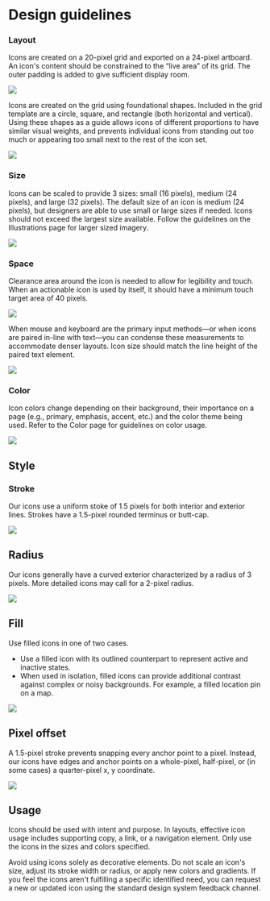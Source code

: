 # Design guidelines

### Layout

Icons are created on a 20-pixel grid and exported on a 24-pixel artboard. An icon's content should be constrained to the “live area” of its grid. The outer padding is added to give sufficient display room.

![](/images/content/iconsDesign/icons_grid_new.png)

Icons are created on the grid using foundational shapes. Included in the grid template are a circle, square, and rectangle (both horizontal and vertical). Using these shapes as a guide allows icons of different proportions to have similar visual weights, and prevents individual icons from standing out too much or appearing too small next to the rest of the icon set.

![](/images/content/iconsDesign/icons_shapes.png)

### Size
Icons can be scaled to provide 3 sizes: small (16 pixels), medium (24 pixels), and large (32 pixels). The default size of an icon is medium (24 pixels), but designers are able to use small or large sizes if needed. Icons should not exceed the largest size available.  Follow the guidelines on the Illustrations page for larger sized imagery.

![](/images/content/iconsDesign/icons_sizes.png)

### Space

Clearance area around the icon is needed to allow for legibility and touch. When an actionable icon is used by itself, it should have a minimum touch target area of 40 pixels.

![](/images/content/iconsDesign/icons_clearance.png)

When mouse and keyboard are the primary input methods—or when icons are paired in-line with text—you can condense these measurements to accommodate denser layouts. Icon size should match the line height of the paired text element.

![](/images/content/iconsDesign/icons_pairing.png)

### Color

Icon colors change depending on their background, their importance on a page (e.g., primary, emphasis, accent, etc.) and the color theme being used. Refer to the Color page for guidelines on color usage.

![](/images/content/iconsDesign/icons_color.png)


## Style

### Stroke

Our icons use a uniform stoke of 1.5 pixels for both interior and exterior lines.  Strokes have a 1.5-pixel rounded terminus or butt-cap.

![](/images/content/iconsDesign/Icons_Stroke.jpg)

## Radius

Our icons generally have a curved exterior characterized by a radius of 3 pixels. More detailed icons may call for a 2-pixel radius.

![](/images/content/iconsDesign/Icons_corners.jpg)

## Fill

Use filled icons in one of two cases.

* Use a filled icon with its outlined counterpart to represent active and inactive states.
* When used in isolation, filled icons can provide additional contrast against complex or noisy backgrounds. For example, a filled location pin on a map.

![](/images/content/iconsDesign/Icons_FilledUnfilled.jpg)

## Pixel offset
A 1.5-pixel stroke prevents snapping every anchor point to a pixel. Instead, our icons have edges and anchor points on a whole-pixel, half-pixel, or (in some cases) a quarter-pixel x, y coordinate.

![](/images/content/iconsDesign/icons_pixelalignment.png)

## Usage

Icons should be used with intent and purpose. In layouts, effective icon usage includes supporting copy, a link, or a navigation element. Only use the icons in the sizes and colors specified.

Avoid using icons solely as decorative elements. Do not scale an icon's size, adjust its stroke width or radius, or apply new colors and gradients. If you feel the icons aren't fulfilling a specific identified need, you can request a new or updated icon using the standard design system feedback channel.
